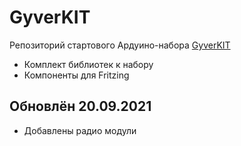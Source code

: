 # GyverKIT
Репозиторий стартового Ардуино-набора [GyverKIT](https://kit.alexgyver.ru/)
- Комплект библиотек к набору
- Компоненты для Fritzing

## Обновлён 20.09.2021
- Добавлены радио модули